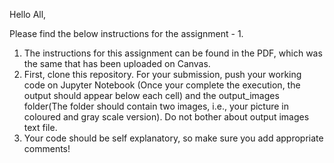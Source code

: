 Hello All,

Please find the below instructions for the assignment - 1.

1. The instructions for this assignment can be found in the PDF, which was the same that has been uploaded on Canvas.
2. First, clone this repository.  For your submission, push your working code on Jupyter Notebook (Once your complete the execution, the output should appear below each cell) and the output_images folder(The folder should contain two images, i.e., your picture in coloured and gray scale version). Do not bother about output images text file.
3. Your code should be self explanatory, so make sure you add appropriate comments!
